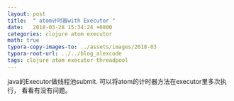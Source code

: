 ```yaml
---
layout: post
title:  " atom计时器with Executor "
date:   2018-03-28 15:34:24 +0800
categories: clojure atom executor
math: true
typora-copy-images-to: ../assets/images/2018-03
typora-root-url: ../../blog_alexcode
tags: clojure atom executor threadpool 
---
```

java的Executor做线程池submit.  可以将atom的计时器方法在executor里多次执行， 看看有没有问题。 



<script src="https://gist.github.com/foxlog/c8bcebaa1f7ddadd59178fa2701ce098.js"></script>






